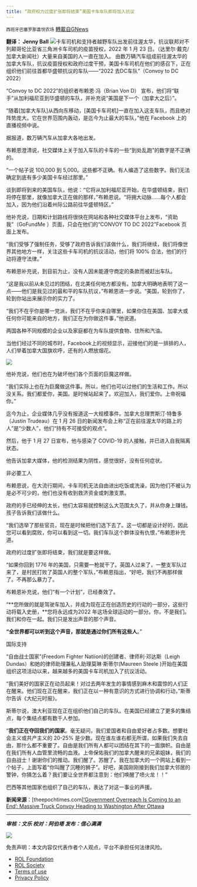 ```yaml
---
title: “政府权力过度扩张即将结束”美国卡车车队即将加入抗议
---
```

`西班牙巴塞罗那喜悦农场` [轉載自GNews](https://gnews.org/zh-hans/1937130/)

**翻译： Jenny Ball**
![](https://assets.gnews.org/wp-content/uploads/2022/01/tempsnip14政府权力过度扩张即将结束美国卡车车队即将加入抗议.png)卡车司机和支持者越野车队出发前往渥太华，抗议联邦对不列颠哥伦比亚省三角洲卡车司机的疫苗授权，2022 年 1 月 23 日。（达里尔·戴克/加拿大新闻社）大量来自美国的人一直在加入。
由数万辆汽车组成前往渥太华的加拿大车队，抗议疫苗授权和政府过度干预，美国卡车司机在他们的感召下，正在组织他们前往首都华盛顿抗议的车队——“2022 去DC车队”（Convoy to DC 2022）

“Convoy to DC 2022”的组织者布赖恩·冯（Brian Von D） 宣布，他们将“联手”从加利福尼亚到华盛顿的车队，并补充说“美国是下一个（加拿大之后）”。

“随着[加拿大车队]从西向东移动，[美国卡车司机]一直在加入这支车队，而且绝对阵势庞大。它在世界范围内轰动，是迄今为止最大的车队，”他在 Facebook 上的直播视频中说。

据报道，数万辆汽车从加拿大各地出发。

布赖恩澄清说，社交媒体上关于加入车队的卡车的一些“到处乱跑”的数字是不正确的。

“一个帖子说 100,000 到 5,000。这些都不正确。有人编造了这些数字。我们无法确定到底有多少美国卡车经过那里。”

谈到即将到来的美国车队，他说：“它将从加利福尼亚开始，在华盛顿结束，我们将停在那里，就像加拿大正在做的那样，”布赖恩说。“将拥大动脉……每个人都会加入，因为他们沿着州际公路前往华盛顿特区。”

他补充说，日期和计划路线将很快在网站和各种社交媒体平台上发布，“资助我”（GoFundMe ）页面，只会在他们的“CONVOY TO DC 2022”Facebook 页面上发布。

“我们受够了强制任务，受够了政府告诉我们该做什么，我们将继续，我们将像世界其他地方一样，关注这些卡车司机的抗议活动，他们将 100% 合法，他们的行动将遵守法律。”

布赖恩补充说，到目前为止，没有人因未能遵守商定的条款而被赶出车队。

“这是我以前从未见过的团结，在北美任何地方都没有。加拿大明确地表明了这一点——他们是我见过的最和平的车队抗议，”布赖恩进一步说。“美国，轮到你了，轮到你站出来展示你的实力了。

“我们不在乎你是哪一党派，我们不在乎你来自哪里，如果你住在美国、加拿大或任何你可能来自的地方，我们正在为你做这件事，”他说道。

两国各种不同规模的企业以及家庭都在为车队提供食物、住所和汽油。

当他们经过不同的城市时，Facebook上的视频显示，迎接他们的是一排排的人，人们举着加拿大国旗欢呼，还有的人燃放烟花。

![](https://assets.gnews.org/wp-content/uploads/2022/01/tempsnip15-andrew-chen.png)

他补充说，他们也在为破坏他们各个页面的巨魔这样做。

“我们实际上也在为巨魔做这件事。所以，他们也可以过他们的生活和工作。所以没关系。我们都爱你，美国。是时候站起来了。欢迎加入，我们爱你。上帝祝福你。”

迄今为止，企业媒体几乎没有报道这一大规模事件。加拿大总理贾斯汀·特鲁多（Justin Trudeau）在 1 月 26 日的新闻发布会上称“正在前往渥太华的路上的人”是“少数人”，他们“持有不可接受的观点”。

然后，他于 1 月 27 日宣布，他与感染了 COVID-19 的人接触，并已进入自我隔离状态。

他告诉加拿大媒体，他的检测结果为阴性，感觉很好，没有任何症状。

非必要工人

布赖恩说，在大流行期间，卡车司机无法自由进出吃饭或洗澡，因为他们不被认为是必不可少的，他们也没有收到救济资金或刺激支票。

政府的手已经伸的太长，他们太容易就控制这么大范围太久了，并从你身上赚钱。孩子告诉我们该做什么。

“我们选举了那些官员，现在是时候把他们选下去了。这一切都是设计好的，因此您可以看到腐败，你可以看到这一切。我们车队这个群体没有仇恨，”布赖恩补充道。

政府的过度扩张即将结束，我们就是要这样做。

“如果你回到 1776 年的美国，只需要一枪就干了。英国人过来了，一整支军队过来了，是村民打败了英国人的整个军队，”布赖恩指出，“好吧，我们不再那样做了。不再那么暴力了。

布赖恩补充说，他们“有一个计划”，已经奏效了。

“**您所做的就是驾驶车加入，并成为现在正在创造历史的行动的一部分，这些行动将载入史册，**您将永远成为2022 年这场全球运动的一部分。你，不是我们。我们和你在一起。我们只是发出声音的那个声音。

**“全世界都可以听到这个声音，那就是通过你们所有这些人**。”

国际支持

“自由战士国家”(Freedom Fighter Natiion)的创建者、律师利·邓达斯（Leigh Dundas）和她的律师助理兼私人助理莫琳·斯蒂尔(Maureen Steele )开始在美国组织这项活动以来，越来越多的美国卡车司机加入了抗议活动。

“我们美好的国家正在动员起来！对过去两年发生的事情感到麻木和震惊的人们正在醒来。他们现在正在醒来，我们正在以一种有意识的方式进行协调和行动，”斯蒂尔告诉《大纪元时报》。

斯蒂尔说，澳大利亚现在正在组织他们自己的车队。在美国已经建立了更多的集结点，每个集结点都有数千人参加。

“**我们正在夺回我们的国家**。毫无疑问，我们爱国者和自由爱好者占多数。想要社会主义或共产主义的 20-25% 是少数。现在谁左谁右都无所谓，如果我们失去自由，那什么都不重要了。自由是我们所有人都可以团结在其下的一面旗帜。自由是在我们所有人血管里流畅的血液。上帝保佑我们的加拿大醒来的兄弟姐妹，我们的自由战士！谢谢你们的推动。我们醒了。苏醒了。我在加拿大的一个网站上看到一个帖子，上面写着“你叫醒了沉睡的狮子”。好吧，美国刚刚接到我们加拿大邻居的警钟，你猜怎么着？我们要让全世界都注意到：他们唤醒了喷火龙！！”

巴西等其他国家也组织了自己的车队，表达了对这一事业的声援。

**新闻来源**：[theepochtimes.com][‘Government Overreach Is Coming to an End’: Massive Truck Convoy Heading to Washington After Ottawa](https://www.theepochtimes.com/government-overreach-is-coming-to-an-end-massive-truck-convoy-heading-to-washington-after-ottawa_4242750.html?utm_source=Morningbrief&amp;utm_campaign=mb-2022-01-30&amp;utm_medium=email&amp;est=ZXoUBcc3YS7cTSpv3hmzFZYl7gLedweq45%2Flbxq%2BSdyZ5uwpJTQWGLwrzBr0a1Wsd2Nw1A%3D%3D)

* * *

***审核：文乐
校对：阿伯塔
发布：信心满满***

![](https://assets.gnews.org/wp-content/uploads/2022/01/GNEWS_CH.-1-3-5.jpeg)



 

免责声明：本文内容仅代表作者个人观点，平台不承担任何法律风险。

- [ROL Foundation](https://rolfoundation.org/)
- [ROL Society](https://rolsociety.org/)
- [Terms of use](https://gnews.org/terms-of-use-3/)
- [Privacy Policy](https://gnews.org/privacy-policy/)
